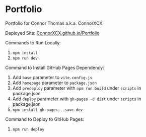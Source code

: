 # Portfolio

Portfolio for Connor Thomas a.k.a. ConnorXCX

Deployed Site: [ConnorXCX.github.io/Portfolio](https://ConnorXCX.github.io/Portfolio/)

Commands to Run Locally:

1. `npm install`
2. `npm run dev`

Command to Install GitHub Pages Dependency:

1. Add `base` parameter to `vite.config.js`
2. Add `homepage` parameter to `package.json`
3. Add `predeploy` parameter with `npm run build` under `scripts` in package.json
4. Add `deploy` parameter with `gh-pages -d dist` under `scripts` in package.json
5. `npm install gh-pages --save-dev`

Command to Deploy to GitHub Pages:

1. `npm run deploy`
